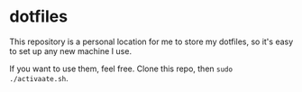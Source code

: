 # dotfiles
This repository is a personal location for me to store my dotfiles, so it's easy to set up any new machine I use.

If you want to use them, feel free. Clone this repo, then `sudo ./activaate.sh`. 
